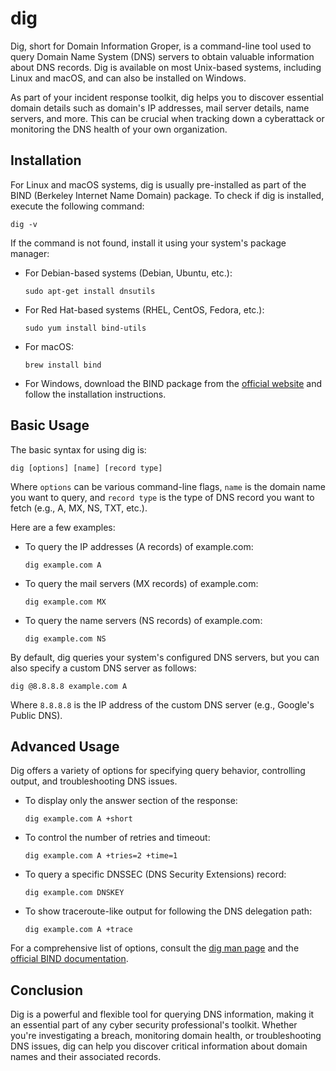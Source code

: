 # dig

Dig, short for Domain Information Groper, is a command-line tool used to query Domain Name System (DNS) servers to obtain valuable information about DNS records. Dig is available on most Unix-based systems, including Linux and macOS, and can also be installed on Windows.

As part of your incident response toolkit, dig helps you to discover essential domain details such as domain's IP addresses, mail server details, name servers, and more. This can be crucial when tracking down a cyberattack or monitoring the DNS health of your own organization.

## Installation

For Linux and macOS systems, dig is usually pre-installed as part of the BIND (Berkeley Internet Name Domain) package. To check if dig is installed, execute the following command:

```
dig -v
```

If the command is not found, install it using your system's package manager:

- For Debian-based systems (Debian, Ubuntu, etc.):

  ```
  sudo apt-get install dnsutils
  ```

- For Red Hat-based systems (RHEL, CentOS, Fedora, etc.):

  ```
  sudo yum install bind-utils
  ```

- For macOS:

  ```
  brew install bind
  ```

- For Windows, download the BIND package from the [official website](https://www.isc.org/download/) and follow the installation instructions.

## Basic Usage

The basic syntax for using dig is:

```
dig [options] [name] [record type]
```

Where `options` can be various command-line flags, `name` is the domain name you want to query, and `record type` is the type of DNS record you want to fetch (e.g., A, MX, NS, TXT, etc.).

Here are a few examples:

- To query the IP addresses (A records) of example.com:

  ```
  dig example.com A
  ```

- To query the mail servers (MX records) of example.com:

  ```
  dig example.com MX
  ```

- To query the name servers (NS records) of example.com:

  ```
  dig example.com NS
  ```

By default, dig queries your system's configured DNS servers, but you can also specify a custom DNS server as follows:

```
dig @8.8.8.8 example.com A
```

Where `8.8.8.8` is the IP address of the custom DNS server (e.g., Google's Public DNS).

## Advanced Usage

Dig offers a variety of options for specifying query behavior, controlling output, and troubleshooting DNS issues.

- To display only the answer section of the response:

  ```
  dig example.com A +short
  ```

- To control the number of retries and timeout:

  ```
  dig example.com A +tries=2 +time=1
  ```

- To query a specific DNSSEC (DNS Security Extensions) record:

  ```
  dig example.com DNSKEY
  ```

- To show traceroute-like output for following the DNS delegation path:

  ```
  dig example.com A +trace
  ```

For a comprehensive list of options, consult the [dig man page](https://manpages.debian.org/stretch/dnsutils/dig.1.en.html) and the [official BIND documentation](https://bind9.readthedocs.io/en/latest/reference.html#dig).

## Conclusion

Dig is a powerful and flexible tool for querying DNS information, making it an essential part of any cyber security professional's toolkit. Whether you're investigating a breach, monitoring domain health, or troubleshooting DNS issues, dig can help you discover critical information about domain names and their associated records.
